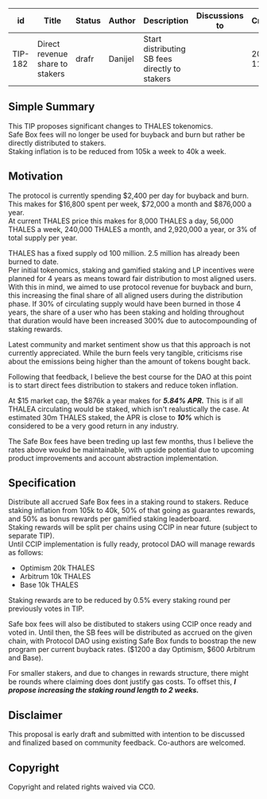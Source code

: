 
| id | Title | Status | Author | Description | Discussions to | Created |
| ----------- | ----------- | ----------- | ----------- | ----------- | ----------- | ----------- |
| TIP-182 | Direct revenue share to stakers | drafr | Danijel | Start distributing SB fees directly to stakers|  | 2023-11-08
 
## Simple Summary
This TIP proposes significant changes to THALES tokenomics.  
Safe Box fees will no longer be used for buyback and burn but rather be directly distributed to stakers.  
Staking inflation is to be reduced from 105k a week to 40k a week.

## Motivation

The protocol is currently spending $2,400 per day for buyback and burn. This makes for $16,800 spent per week, $72,000 a month and $876,000 a year.  
At current THALES price this makes for 8,000 THALES a day, 56,000 THALES a week, 240,000 THALES a month, and 2,920,000 a year, or 3% of total supply per year.  

THALES has a fixed supply od 100 million. 2.5 million has already been burned to date.  
Per initial tokenomics, staking and gamified staking and LP incentives were planned for 4 years as means toward fair distribution to most aligned users. With this in mind, we aimed to use protocol revenue for buyback and burn, this increasing the final share of all aligned users during the distribution phase. If 30% of circulating supply would have been burned in those 4 years, the share of a user who has been staking and holding throughout that duration would have been increased 300% due to autocompounding of staking rewards.  

Latest community and market sentiment show us that this approach is not currently appreciated. While the burn feels very tangible, criticisms rise about the emissions being higher than the amount of tokens bought back.  

Following that feedback, I believe the best course for the DAO at this point is to start direct fees distribution to stakers and reduce token inflation.  

At $15 market cap, the $876k a year makes for ***5.84% APR.*** This is if all THALEA circulating would be staked, which isn't realustically the case. At estimated 30m THALES staked, the APR is close to ***10%*** which is considered to be a very good return in any industry.  

The Safe Box fees have been treding up last few months, thus I believe the rates above woukd be maintainable, with upside potential due to upcoming product improvements and account abstraction implementation.  


## Specification
Distribute all accrued Safe Box fees in a staking round to stakers.
Reduce staking inflation from 105k to 40k, 50% of that going as guarantes rewards, and 50% as bonus rewards per gamified staking leaderboard.  
Staking rewards will be split per chains using CCIP in near future (subject to separate TIP).  
Until CCIP implementation is fully ready, protocol DAO will manage rewards as follows: 
- Optimism 20k THALES
- Arbitrum 10k THALES
- Base 10k THALES

Staking rewards are to be reduced by 0.5% every staking round per previously votes in TIP.

Safe box fees will also be distibuted to stakers using CCIP once ready and voted in. Until then, the SB fees will be distributed as accrued on the given chain, with Protocol DAO using existing Safe Box funds to boostrap the new program per current buyback rates. ($1200 a day Optimism, $600 Arbitrum and Base).  

For smaller stakers, and due to changes in rewards structure, there might be rounds where claiming does dont justify gas costs. To offset this, ***I propose increasing the staking round length to 2 weeks.***

## Disclaimer
This proposal is early draft and submitted with intention to be discussed and finalized based on community feedback. Co-authors are welcomed.

## Copyright
 
Copyright and related rights waived via CC0.
